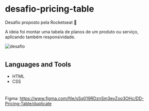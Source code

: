 # desafio-pricing-table
Desafio proposto pela Rocketseat 💚

A ideia foi montar uma tabela de planos de um produto ou serviço, aplicando também responsividade.

![desafio](https://user-images.githubusercontent.com/50672568/211411455-f5261df6-5386-4ec6-b38c-15c97d5cdd95.png)

#

## Languages and Tools

- HTML 
- CSS

#

Figma: https://www.figma.com/file/sSq019RDznSm3eyZoo3OHc/DD-Pricing-Table/duplicate

